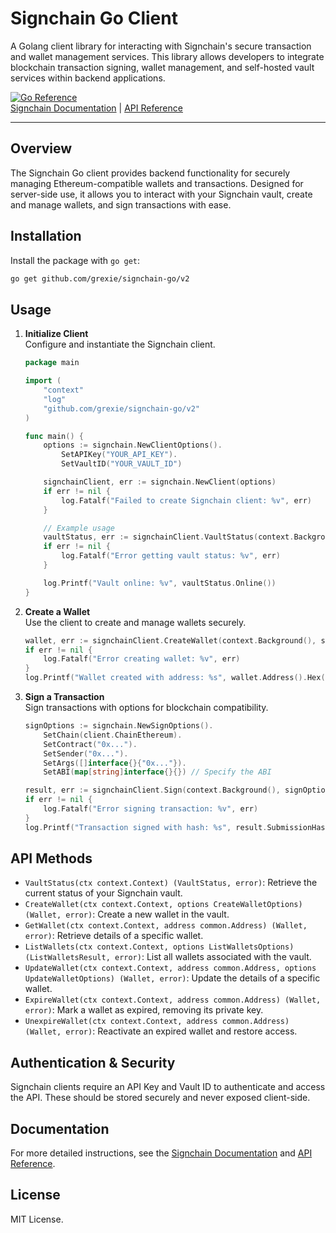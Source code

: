 # Signchain Go Client

A Golang client library for interacting with Signchain's secure transaction and wallet management services. This library allows developers to integrate blockchain transaction signing, wallet management, and self-hosted vault services within backend applications.

[![Go Reference](https://pkg.go.dev/badge/github.com/grexie/signchain-go.svg)](https://pkg.go.dev/github.com/grexie/signchain-go)  
[Signchain Documentation](https://signchain.net/docs) | [API Reference](https://signchain.net/docs/api-reference)

---

## Overview

The Signchain Go client provides backend functionality for securely managing Ethereum-compatible wallets and transactions. Designed for server-side use, it allows you to interact with your Signchain vault, create and manage wallets, and sign transactions with ease.

## Installation

Install the package with `go get`:

```bash
go get github.com/grexie/signchain-go/v2
```

## Usage

1. **Initialize Client**  
   Configure and instantiate the Signchain client.

   ```go
   package main

   import (
       "context"
       "log"
       "github.com/grexie/signchain-go/v2"
   )

   func main() {
       options := signchain.NewClientOptions().
           SetAPIKey("YOUR_API_KEY").
           SetVaultID("YOUR_VAULT_ID")

       signchainClient, err := signchain.NewClient(options)
       if err != nil {
           log.Fatalf("Failed to create Signchain client: %v", err)
       }

       // Example usage
       vaultStatus, err := signchainClient.VaultStatus(context.Background())
       if err != nil {
           log.Fatalf("Error getting vault status: %v", err)
       }

       log.Printf("Vault online: %v", vaultStatus.Online())
   }
   ```

2. **Create a Wallet**  
   Use the client to create and manage wallets securely.

   ```go
   wallet, err := signchainClient.CreateWallet(context.Background(), signchain.NewCreateWalletOptions().SetName("My New Wallet"))
   if err != nil {
       log.Fatalf("Error creating wallet: %v", err)
   }
   log.Printf("Wallet created with address: %s", wallet.Address().Hex())
   ```

3. **Sign a Transaction**  
   Sign transactions with options for blockchain compatibility.

   ```go
   signOptions := signchain.NewSignOptions().
       SetChain(client.ChainEthereum).
       SetContract("0x...").
       SetSender("0x...").
       SetArgs([]interface{}{"0x..."}).
       SetABI(map[string]interface{}{}) // Specify the ABI

   result, err := signchainClient.Sign(context.Background(), signOptions)
   if err != nil {
       log.Fatalf("Error signing transaction: %v", err)
   }
   log.Printf("Transaction signed with hash: %s", result.SubmissionHash())
   ```

## API Methods

- `VaultStatus(ctx context.Context) (VaultStatus, error)`: Retrieve the current status of your Signchain vault.
- `CreateWallet(ctx context.Context, options CreateWalletOptions) (Wallet, error)`: Create a new wallet in the vault.
- `GetWallet(ctx context.Context, address common.Address) (Wallet, error)`: Retrieve details of a specific wallet.
- `ListWallets(ctx context.Context, options ListWalletsOptions) (ListWalletsResult, error)`: List all wallets associated with the vault.
- `UpdateWallet(ctx context.Context, address common.Address, options UpdateWalletOptions) (Wallet, error)`: Update the details of a specific wallet.
- `ExpireWallet(ctx context.Context, address common.Address) (Wallet, error)`: Mark a wallet as expired, removing its private key.
- `UnexpireWallet(ctx context.Context, address common.Address) (Wallet, error)`: Reactivate an expired wallet and restore access.

## Authentication & Security

Signchain clients require an API Key and Vault ID to authenticate and access the API. These should be stored securely and never exposed client-side.

## Documentation

For more detailed instructions, see the [Signchain Documentation](https://signchain.net/docs) and [API Reference](https://signchain.net/docs/api-reference).

## License

MIT License.

